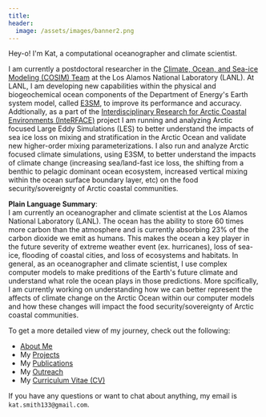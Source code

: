 ```yaml
---
title:
header:
  image: /assets/images/banner2.png
---
```


Hey-o! I'm Kat, a computational oceanographer and climate scientist.

I am currently a postdoctoral researcher in the [Climate, Ocean, and Sea-ice Modeling (COSIM) Team][] at the Los Alamos National Laboratory (LANL). At LANL, I am developing new capabilities within the physical and biogeochemical ocean components of the Department of Energy's Earth system model, called [E3SM][], to improve its performance and accuracy. Addtionally, as a part of the [Interdisciplinary Research for Arctic Coastal Environments (InteRFACE)][] project I am running and analyzing Arctic focused Large Eddy Simulations (LES) to better understand the impacts of sea ice loss on mixing and stratification in the Arctic Ocean and validate new higher-order mixing parameterizations. I also run and analyze Arctic focused climate simulations, using E3SM, to better understand the impacts of climate change (increasing sea/land-fast ice loss, the shifting from a benthic to pelagic dominant ocean ecosystem, increased vertical mixing within the ocean surface boundary layer, etc) on the food security/sovereignty of Arctic coastal communities.

**Plain Language Summary**:<br>
I am currently an oceanographer and climate scientist at the Los Alamos National Laboratory (LANL). The ocean has the ability to store 60 times more carbon than the atmosphere and is currently absorbing 23% of the carbon dioxide we emit as humans. This makes the ocean a key player in the future severity of extreme weather event (ex. hurricanes), loss of sea-ice, flooding of coastal cities, and loss of ecosystems and habitats. In general, as an oceanographer and climate scientist, I use complex computer models to make preditions of the Earth's future climate and understand what role the ocean plays in those predictions. More spcifically, I am currently working on understanding how we can better represent the affects of climate change on the Arctic Ocean within our computer models and how these changes will impact the food security/sovereignty of Arctic coastal communities.

To get a more detailed view of my journey, check out the following:

* [About Me][]
* My [Projects][]
* My [Publications][]
* My [Outreach][]
* My [Curriculum Vitae (CV)][]

If you have any questions or want to chat about anything, my email is `kat.smith133@gmail.com`.

[Climate, Ocean, and Sea-ice Modeling (COSIM) Team]: https://climatemodeling.science.energy.gov/projects/climate-ocean-and-sea-ice-modeling-cosim
[E3SM]: https://e3sm.org/
[Interdisciplinary Research for Arctic Coastal Environments (InteRFACE)]: https://climatemodeling.science.energy.gov/projects/interface-interdisciplinary-research-arctic-coastal-environments
[About Me]: /about/
[Projects]: /projects/
[Publications]: /publications/
[Outreach]: /outreach/
[Curriculum Vitae (CV)]: /assets/pdf/SmithCV.pdf

